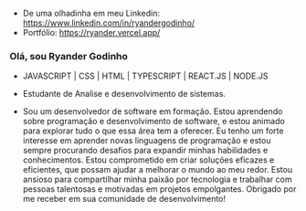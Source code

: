 - De uma olhadinha em meu Linkedin:
https://www.linkedin.com/in/ryandergodinho/
- Portfólio:
https://ryander.vercel.app/

### Olá, sou Ryander Godinho

- JAVASCRIPT | CSS | HTML | TYPESCRIPT | REACT.JS | NODE.JS
- Estudante de Analise e desenvolvimento de sistemas.

- Sou um desenvolvedor de software em formação. Estou aprendendo sobre programação e desenvolvimento de software, e estou animado para explorar tudo o que essa área tem a oferecer. Eu tenho um forte interesse em aprender novas linguagens de programação e estou sempre procurando desafios para expandir minhas habilidades e conhecimentos. Estou comprometido em criar soluções eficazes e eficientes, que possam ajudar a melhorar o mundo ao meu redor. Estou ansioso para compartilhar minha paixão por tecnologia e trabalhar com pessoas talentosas e motivadas em projetos empolgantes. Obrigado por me receber em sua comunidade de desenvolvimento!
